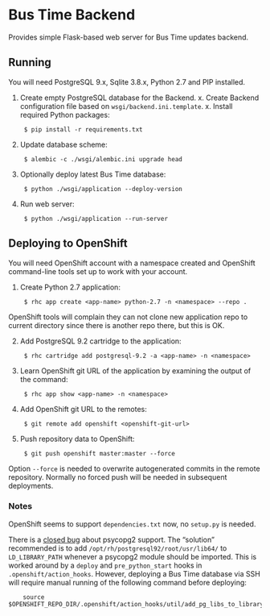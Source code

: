# Bus Time Backend

Provides simple Flask-based web server for Bus Time updates backend.


## Running

You will need PostgreSQL 9.x, Sqlite 3.8.x, Python 2.7 and PIP installed.

1. Create empty PostgreSQL database for the Backend.
x. Create Backend configuration file based on `wsgi/backend.ini.template`.
x. Install required Python packages:

        $ pip install -r requirements.txt

2. Update database scheme:

        $ alembic -c ./wsgi/alembic.ini upgrade head

3. Optionally deploy latest Bus Time database:

        $ python ./wsgi/application --deploy-version

4. Run web server:

        $ python ./wsgi/application --run-server


## Deploying to OpenShift

You will need OpenShift account with a namespace created and OpenShift command-line tools set up to work with your account.

1. Create Python 2.7 application:

        $ rhc app create <app-name> python-2.7 -n <namespace> --repo .
OpenShift tools will complain they can not clone new application repo to current directory since there is another repo there, but this is OK.

2. Add PostgreSQL 9.2 cartridge to the application:

        $ rhc cartridge add postgresql-9.2 -a <app-name> -n <namespace>

3. Learn OpenShift git URL of the application by examining the output of the command:

        $ rhc app show <app-name> -n <namespace>

4. Add OpenShift git URL to the remotes:

        $ git remote add openshift <openshift-git-url>

5. Push repository data to OpenShift:

        $ git push openshift master:master --force
Option `--force` is needed to overwrite autogenerated commits in the remote repository. Normally no forced push will be needed in subsequent deployments.


### Notes

OpenShift seems to support `dependencies.txt` now, no `setup.py` is needed.

There is a [closed bug](https://bugzilla.redhat.com/show_bug.cgi?id=986219) about psycopg2 support. The “solution” recommended is to add `/opt/rh/postgresql92/root/usr/lib64/` to `LD_LIBRARY_PATH` whenever a psycopg2 module should be imported. This is worked around by a `deploy` and `pre_python_start` hooks in `.openshift/action_hooks`. However, deploying a Bus Time database via SSH will require manual running of the following command before deploying:

        source $OPENSHIFT_REPO_DIR/.openshift/action_hooks/util/add_pg_libs_to_library_path.sh
